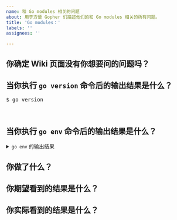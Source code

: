 ```yaml
---
name: 和 Go modules 相关的问题
about: 用于方便 Gopher 们描述他们的和 Go modules 相关的所有问题。
title: 'Go modules：'
labels: ''
assignees: ''

---
```


<!-- 在提交你的问题之前，请先回答下述问题。非常感谢！ -->

## 你确定 Wiki 页面没有你想要问的问题吗？

<!-- Wiki 页面 URL：https://github.com/goproxy/goproxy.cn/wiki/Go-Modules-FAQ -->
<!-- 请在此行下面的空白行填写你的答案。 -->


## 当你执行 `go version` 命令后的输出结果是什么？

<pre>
$ go version
<!-- 请在此行下面的空白行填写你的答案。 -->

</pre>

## 当你执行 `go env` 命令后的输出结果是什么？

<details>
<summary><code>go env</code> 的输出结果</summary>
<br>
<pre>
$ go env
<!-- 请在此行下面的空白行填写你的答案。 -->

</pre>
</details>

## 你做了什么？

<!-- 如果可以，请告诉我们再现错误的方式。 -->
<!-- 请在此行下面的空白行填写你的答案。 -->


## 你期望看到的结果是什么？

<!-- 请在此行下面的空白行填写你的答案。 -->


## 你实际看到的结果是什么？

<!-- 请在此行下面的空白行填写你的答案。 -->

